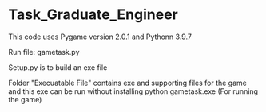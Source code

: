 # Task_Graduate_Engineer

This code uses Pygame version 2.0.1 and Pythonn 3.9.7

Run file: gametask.py

Setup.py is to build an exe file

Folder "Execuatable File" contains exe and supporting files for the game and this exe can be run without installing python
gametask.exe (For running the game)
